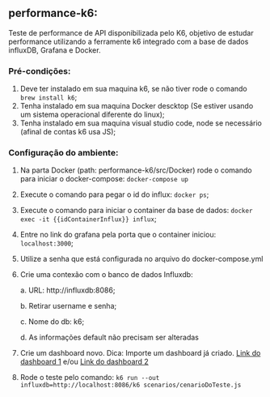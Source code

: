 ## performance-k6:
Teste de performance de API disponibilizada pelo K6, objetivo de estudar performance utilizando a ferramente k6 integrado com a base de dados influxDB, Grafana e Docker.

### Pré-condições:
1. Deve ter instalado em sua maquina k6, se não tiver rode o comando `brew install k6`;
2. Tenha instalado em sua maquina Docker descktop (Se estiver usando um sistema operacional diferente do linux);
3. Tenha instalado em sua maquina visual studio code, node se necessário (afinal de contas k6 usa JS);

### Configuração do ambiente:
1. Na parta Docker (path: performance-k6/src/Docker) rode o comando para iniciar o docker-compose: `docker-compose up`
2. Execute o comando para pegar o id do influx: `docker ps`;
3. Execute o comando para iniciar o container da base de dados: `docker exec -it {{idContainerInflux}} influx`;
4. Entre no link do grafana pela porta que o container iniciou: `localhost:3000`;
5. Utilize a senha que está configurada no arquivo do docker-compose.yml
6. Crie uma contexão com o banco de dados Influxdb: 

    a. URL: http://influxdb:8086;

    b. Retirar username e senha;

    c. Nome do db: k6;
    
    d.  As informações default não precisam ser alteradas

7. Crie um dashboard novo. Dica: Importe um dashboard já criado. [Link do dashboard 1](https://grafana.com/grafana/dashboards/2587-k6-load-testing-results/) e/ou [Link do dashboard 2](https://grafana.com/grafana/dashboards/14801-k6-dashboard/)

8. Rode o teste pelo comando: `k6 run --out influxdb=http://localhost:8086/k6 scenarios/cenarioDoTeste.js`
